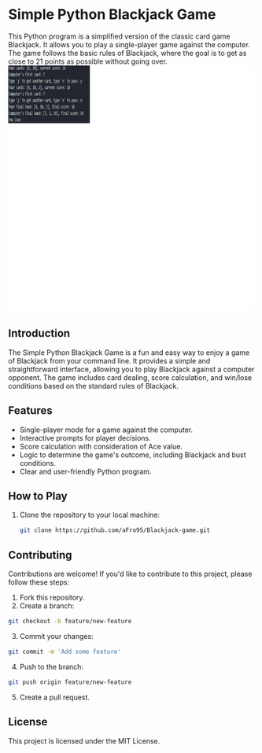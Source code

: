 # Simple Python Blackjack Game

This Python program is a simplified version of the classic card game Blackjack. 
It allows you to play a single-player game against the computer. The game follows the basic rules of Blackjack, where the goal is to get as close to 21 points as possible without going over.
<img src="Blackjack.png" alt="Blackjack" style="width: 500px; height: 500px">

## Introduction

The Simple Python Blackjack Game is a fun and easy way to enjoy a game of Blackjack from your command line. 
It provides a simple and straightforward interface, allowing you to play Blackjack against a computer opponent. The game includes card dealing, score calculation, and win/lose conditions based on the standard rules of Blackjack.

## Features

- Single-player mode for a game against the computer.
- Interactive prompts for player decisions.
- Score calculation with consideration of Ace value.
- Logic to determine the game's outcome, including Blackjack and bust conditions.
- Clear and user-friendly Python program.

## How to Play

1. Clone the repository to your local machine:

   ```sh
   git clone https://github.com/aFro95/Blackjack-game.git

## Contributing
Contributions are welcome! If you'd like to contribute to this project, please follow these steps:

1. Fork this repository.
2. Create a branch:
```bash
git checkout -b feature/new-feature
```
3. Commit your changes:
```bash
git commit -m 'Add some feature'
```
4. Push to the branch:
```bash
git push origin feature/new-feature
```
5. Create a pull request.

## License
This project is licensed under the MIT License.
